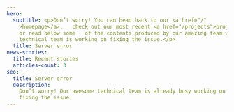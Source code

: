 ```yaml
---
hero:
  subtitle: <p>Don’t worry! You can head back to our <a href="/"
    >homepage</a>,   check out our most recent <a href="/projects">projects</a>,
    or read below some   of the contents produced by our amazing team while the
    technical team is working on fixing the issue.</p>
  title: Server error
news-stories:
  title: Recent stories
  articles-count: 3
seo:
  title: Server error
  description:
    Don’t worry! Our awesome technical team is already busy working on
    fixing the issue.
---
```

